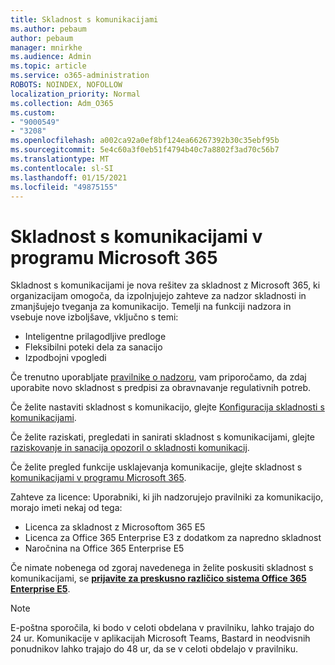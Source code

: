 ```yaml
---
title: Skladnost s komunikacijami
ms.author: pebaum
author: pebaum
manager: mnirkhe
ms.audience: Admin
ms.topic: article
ms.service: o365-administration
ROBOTS: NOINDEX, NOFOLLOW
localization_priority: Normal
ms.collection: Adm_O365
ms.custom:
- "9000549"
- "3208"
ms.openlocfilehash: a002ca92a0ef8bf124ea66267392b30c35ebf95b
ms.sourcegitcommit: 5e4c60a3f0eb51f4794b40c7a8802f3ad70c56b7
ms.translationtype: MT
ms.contentlocale: sl-SI
ms.lasthandoff: 01/15/2021
ms.locfileid: "49875155"
---
```

# <a name="communication-compliance-in-microsoft-365"></a>Skladnost s komunikacijami v programu Microsoft 365

Skladnost s komunikacijami je nova rešitev za skladnost z Microsoft 365, ki organizacijam omogoča, da izpolnjujejo zahteve za nadzor skladnosti in zmanjšujejo tveganja za komunikacijo. Temelji na funkciji nadzora in vsebuje nove izboljšave, vključno s temi:

- Inteligentne prilagodljive predloge
- Fleksibilni poteki dela za sanacijo
- Izpodbojni vpogledi

Če trenutno uporabljate [pravilnike o nadzoru](https://docs.microsoft.com/microsoft-365/compliance/supervision-policies), vam priporočamo, da zdaj uporabite novo skladnost s predpisi za obravnavanje regulativnih potreb.

Če želite nastaviti skladnost s komunikacijo, glejte [Konfiguracija skladnosti s komunikacijami](https://docs.microsoft.com/microsoft-365/compliance/communication-compliance-configure).

Če želite raziskati, pregledati in sanirati skladnost s komunikacijami, glejte [raziskovanje in sanacija opozoril o skladnosti komunikacij](https://docs.microsoft.com/microsoft-365/compliance/communication-compliance-investigate-remediate).

Če želite pregled funkcije usklajevanja komunikacije, glejte skladnost s [komunikacijami v programu Microsoft 365](https://docs.microsoft.com/microsoft-365/compliance/communication-compliance).

Zahteve za licence: Uporabniki, ki jih nadzorujejo pravilniki za komunikacijo, morajo imeti nekaj od tega:

- Licenca za skladnost z Microsoftom 365 E5
- Licenca za Office 365 Enterprise E3 z dodatkom za napredno skladnost
- Naročnina na Office 365 Enterprise E5

Če nimate nobenega od zgoraj navedenega in želite poskusiti skladnost s komunikacijami, se **[prijavite za preskusno različico sistema Office 365 Enterprise E5](https://go.microsoft.com/fwlink/p/?LinkID=698279)**.

> [!NOTE]
> E-poštna sporočila, ki bodo v celoti obdelana v pravilniku, lahko trajajo do 24 ur. Komunikacije v aplikacijah Microsoft Teams, Bastard in neodvisnih ponudnikov lahko trajajo do 48 ur, da se v celoti obdelajo v pravilniku.
